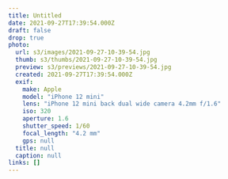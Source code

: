 ```yaml
---
title: Untitled
date: 2021-09-27T17:39:54.000Z
draft: false
drop: true
photo:
  url: s3/images/2021-09-27-10-39-54.jpg
  thumb: s3/thumbs/2021-09-27-10-39-54.jpg
  preview: s3/previews/2021-09-27-10-39-54.jpg
  created: 2021-09-27T17:39:54.000Z
  exif:
    make: Apple
    model: "iPhone 12 mini"
    lens: "iPhone 12 mini back dual wide camera 4.2mm f/1.6"
    iso: 320
    aperture: 1.6
    shutter_speed: 1/60
    focal_length: "4.2 mm"
    gps: null
  title: null
  caption: null
links: []
---
```

